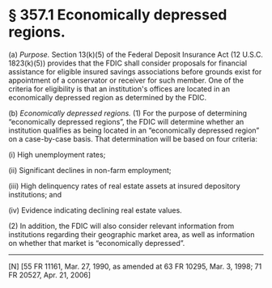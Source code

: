 # § 357.1   Economically depressed regions.

(a) *Purpose.* Section 13(k)(5) of the Federal Deposit Insurance Act (12 U.S.C. 1823(k)(5)) provides that the FDIC shall consider proposals for financial assistance for eligible insured savings associations before grounds exist for appointment of a conservator or receiver for such member. One of the criteria for eligibility is that an institution's offices are located in an economically depressed region as determined by the FDIC.


(b) *Economically depressed regions.* (1) For the purpose of determining “economically depressed regions”, the FDIC will determine whether an institution qualifies as being located in an “economically depressed region” on a case-by-case basis. That determination will be based on four criteria:


(i) High unemployment rates;


(ii) Significant declines in non-farm employment;


(iii) High delinquency rates of real estate assets at insured depository institutions; and


(iv) Evidence indicating declining real estate values.


(2) In addition, the FDIC will also consider relevant information from institutions regarding their geographic market area, as well as information on whether that market is “economically depressed”.



---

[N] [55 FR 11161, Mar. 27, 1990, as amended at 63 FR 10295, Mar. 3, 1998; 71 FR 20527, Apr. 21, 2006]




